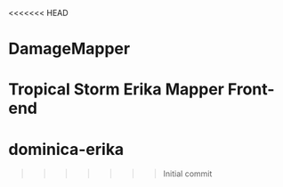 <<<<<<< HEAD
# DamageMapper
Tropical Storm Erika Mapper Front-end
=======
# dominica-erika
>>>>>>> Initial commit
